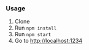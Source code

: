 ### Usage
1. Clone
2. Run `npm install`
3. Run `npm start`
4. Go to [http://localhost:1234](http://localhost:1234)
